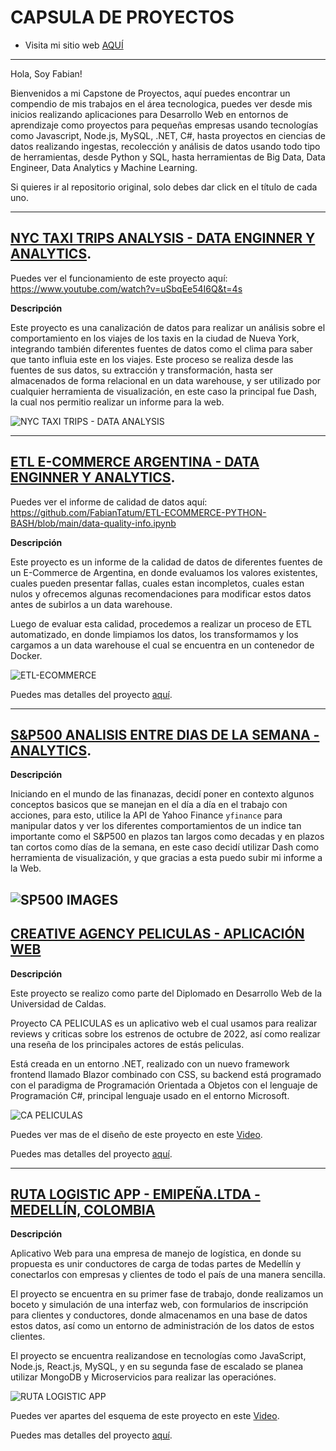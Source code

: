 # CAPSULA DE PROYECTOS

- Visita mi sitio web [AQUÍ](https://FabianTatum.github.io./FabianPalacios/Portfolio-CV)
--------------------

Hola, Soy Fabian!

Bienvenidos a mi Capstone de Proyectos, aquí puedes encontrar un compendio de mis trabajos en el área tecnologica, puedes ver desde mis inicios realizando aplicaciones para Desarrollo Web en entornos de aprendizaje como proyectos para pequeñas empresas usando tecnologías como Javascript, Node.js, MySQL, .NET, C#, hasta proyectos en ciencias de datos realizando ingestas, recolección y análisis de datos usando todo tipo de herramientas, desde Python y SQL, hasta herramientas de Big Data, Data Engineer, Data Analytics y Machine Learning.

Si quieres ir al repositorio original, solo debes dar click en el título de cada uno.

--------------------
## [NYC TAXI TRIPS ANALYSIS - DATA ENGINNER Y ANALYTICS](https://github.com/FabianTatum/NEW-YORK-TAXIS-ETL-AND-ANALYSIS).

Puedes ver el funcionamiento de este proyecto aquí: https://www.youtube.com/watch?v=uSbqEe54I6Q&t=4s

**Descripción**

Este proyecto es una canalización de datos para realizar un análisis sobre el comportamiento en los viajes de los taxis en la ciudad de Nueva York, integrando también diferentes fuentes de datos como el clima para saber que tanto influia este en los viajes. Este proceso se realiza desde las fuentes de sus datos, su extracción y transformación, hasta ser almacenados de forma relacional en un data warehouse, y ser utilizado por cualquier herramienta de visualización, en este caso la principal fue Dash, la cual nos permitio realizar un informe para la web.

![NYC TAXI TRIPS - DATA ANALYSIS](https://media.giphy.com/media/RJfHc0SISU3O23n61V/giphy.gif)

--------------------

## [ETL E-COMMERCE ARGENTINA - DATA ENGINNER Y ANALYTICS](https://github.com/FabianTatum/ETL-ECOMMERCE-PYTHON-BASH).

Puedes ver el informe de calidad de datos aquí: https://github.com/FabianTatum/ETL-ECOMMERCE-PYTHON-BASH/blob/main/data-quality-info.ipynb

**Descripción**

Este proyecto es un informe de la calidad de datos de diferentes fuentes de un E-Commerce de Argentina, en donde evaluamos los valores existentes, cuales pueden presentar fallas, cuales estan incompletos, cuales estan nulos y ofrecemos algunas recomendaciones para modificar estos datos antes de subirlos a un data warehouse.

Luego de evaluar esta calidad, procedemos a realizar un proceso de ETL automatizado, en donde limpiamos los datos, los transformamos y los cargamos a un data warehouse el cual se encuentra en un contenedor de Docker.

![ETL-ECOMMERCE](https://media.giphy.com/media/4gBfjaKYWF85xAk1ya/giphy.gif)

Puedes mas detalles del proyecto [aquí](https://github.com/FabianTatum/ETL-E-Commerce-Python-SQL-Bash).

--------------------

## [S&P500 ANALISIS ENTRE DIAS DE LA SEMANA - ANALYTICS](https://github.com/FabianTatum/S-P500-ANALYSIS-DASH).

**Descripción**

Iniciando en el mundo de las finanazas, decidí poner en contexto algunos conceptos basicos que se manejan en el día a día en el trabajo con acciones, para esto, utilice la API de Yahoo Finance `yfinance` para manipular datos y ver los diferentes comportamientos de un indice tan importante como el S&P500 en plazos tan largos como decadas y en plazos tan cortos como días de la semana, en este caso decidí utilizar Dash como herramienta de visualización, y que gracias a esta puedo subir mi informe a la Web.

![SP500 IMAGES](https://media.giphy.com/media/FGNRLeJxeojSmek2Tp/giphy.gif)
--------------------


## [CREATIVE AGENCY PELICULAS - APLICACIÓN WEB](https://github.com/FabianTatum/CA-Peliculas-CSharp-Oct-2021)

**Descripción**

Este proyecto se realizo como parte del Diplomado en Desarrollo Web de la Universidad de Caldas.

Proyecto CA PELICULAS es un aplicativo web el cual usamos para realizar reviews y criticas sobre los estrenos de octubre de 2022, así como realizar una reseña de los principales actores de estás peliculas.

Está creada en un entorno .NET, realizado con un nuevo framework frontend llamado Blazor combinado con CSS, su backend está programado con el paradigma de Programación Orientada a Objetos con el lenguaje de Programación C#, principal lenguaje usado en el entorno Microsoft.

![CA PELICULAS](https://media.giphy.com/media/jTMBeu4fkmTAsPu4fD/giphy.gif)

Puedes ver mas de el diseño de este proyecto en este [Video](https://youtu.be/Cqb6x9uxAlg).

Puedes mas detalles del proyecto [aquí](https://github.com/FabianTatum/CA-Peliculas-CSharp-Oct-2021).

---------------------

## [RUTA LOGISTIC APP - EMIPEÑA.LTDA - MEDELLÍN, COLOMBIA](https://github.com/FabianTatum/Ruta-App-Logistict-Enterprise)

**Descripción**

Aplicativo Web para una empresa de manejo de logística, en donde su propuesta es unir conductores de carga de todas partes de Medellín y conectarlos con empresas y clientes de todo el país de una manera sencilla.

El proyecto se encuentra en su primer fase de trabajo, donde realizamos un boceto y simulación de una interfaz web, con formularios de inscripción para clientes y conductores, donde almacenamos en una base de datos estos datos, así como un entorno de administración de los datos de estos clientes.

El proyecto se encuentra realizandose en tecnologías como JavaScript, Node.js, React.js, MySQL, y en su segunda fase de escalado se planea utilizar MongoDB y Microservicios para realizar las operaciónes.

![RUTA LOGISTIC APP](https://media.giphy.com/media/cHaukBD7SLn6zI97D4/giphy.gif)

Puedes ver apartes del esquema de este proyecto en este [Video](https://youtu.be/YniMaNeWVKw).

Puedes mas detalles del proyecto [aquí](https://github.com/FabianTatum/Ruta-App-Logistict-Enterprise).